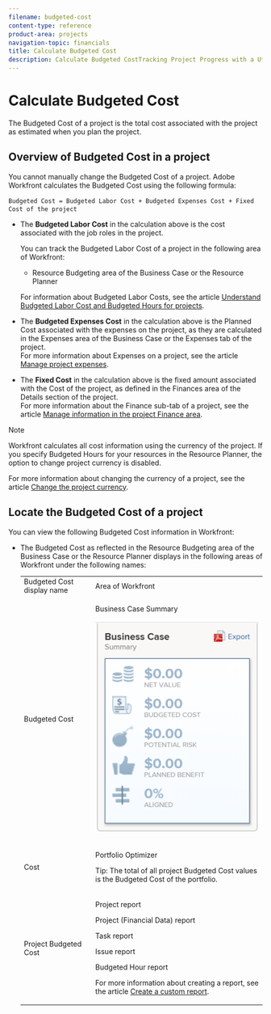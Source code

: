 ```yaml
---
filename: budgeted-cost
content-type: reference
product-area: projects
navigation-topic: financials
title: Calculate Budgeted Cost
description: Calculate Budgeted CostTracking Project Progress with a Utilization Report""
---
```


# Calculate Budgeted Cost

<!--
<div data-mc-conditions="QuicksilverOrClassic.Draft mode">
<p>(NOTE: This article is linked from "Tracking Project Progress with a Utilization Report"</p>
<p>Keep the structure of this article similar to Calculating Budgeted Labor Cost)</p>
</div>
-->

The Budgeted Cost of a project is the total cost associated with the project as estimated when you plan the project.

## Overview of Budgeted Cost in a project

You cannot manually change the Budgeted Cost of a project. Adobe Workfront calculates the Budgeted Cost using the following formula:

```
Budgeted Cost = Budgeted Labor Cost + Budgeted Expenses Cost + Fixed Cost of the project
```

* The **Budgeted Labor Cost** in the calculation above is the cost associated with the job roles in the project.

  You can track the Budgeted Labor Cost of a project in the following area of Workfront:

   * Resource Budgeting area of the Business Case or the Resource Planner

  For information about Budgeted Labor Costs, see the article [Understand Budgeted Labor Cost and Budgeted Hours for projects](../../../manage-work/projects/project-finances/budgeted-labor-cost.md). 

* The **Budgeted Expenses Cost** in the calculation above is the Planned Cost associated with the expenses on the project, as they are calculated in the Expenses area of the Business Case or the Expenses tab of the project.  
  For more information about Expenses on a project, see the article [Manage project expenses](../../../manage-work/projects/project-finances/manage-project-expenses.md).

* The **Fixed Cost** in the calculation above is the fixed amount associated with the Cost of the project, as defined in the Finances area of the Details section of the project.  
  For more information about the Finance sub-tab of a project, see the article [Manage information in the project Finance area](../../../manage-work/projects/project-finances/manage-project-finance-area.md).

>[!NOTE]
>
>Workfront calculates all cost information using the currency of the project. If you specify Budgeted Hours for your resources in the Resource Planner, the option to change project currency is disabled. 
>
>For more information about changing the currency of a project, see the article [Change the project currency](../../../manage-work/projects/project-finances/change-project-currency.md).

## Locate the Budgeted Cost of a project

You can view the following Budgeted Cost information in Workfront:

* The Budgeted Cost as reflected in the Resource Budgeting area of the Business Case or the Resource Planner displays in the following areas of Workfront under the following names:

  <table> 
   <col> 
   <col> 
   <tbody> 
    <tr> 
     <td>Budgeted Cost display name</td> 
     <td>Area of Workfront</td> 
    </tr> 
    <tr> 
     <td>Budgeted Cost</td> 
     <td> <p>Business Case Summary</p> <p> <img src="assets/business-case-summary-qs-350x453.png" style="width: 350;height: 453;"> </p> </td> 
    </tr> 
    <tr> 
     <td>Cost</td> 
     <td> <p>Portfolio Optimizer</p> <p>Tip: The total of all project Budgeted Cost values is the Budgeted Cost of the portfolio.</p> </td> 
    </tr> 
    <tr> 
     <td>Project Budgeted Cost</td> 
     <td> <!--
       <p data-mc-conditions="QuicksilverOrClassic.Draft mode">Resource Estimates report (NOTE: this was removed with flash)</p>
      --> <p>Project report</p> <p>Project (Financial Data) report</p> <p>Task report</p> <p>Issue report</p> <p>Budgeted Hour report</p> <p>For more information about creating a report, see the article <a href="../../../reports-and-dashboards/reports/creating-and-managing-reports/create-custom-report.md" class="MCXref xref">Create a custom report</a>.</p> </td> 
    </tr> 
   </tbody> 
  </table>

